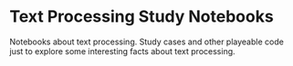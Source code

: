 # Text Processing Study Notebooks

Notebooks about text processing. Study cases and other playeable code just to explore some interesting facts about text processing.
